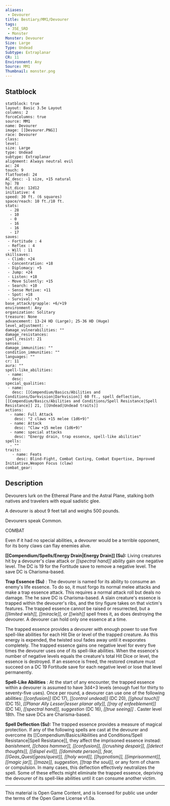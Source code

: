 ```yaml
---
aliases:
 - Devourer
title: Bestiary/MM1/Devourer
tags: 
 - 35E_SRD
 - Monster
Monster: Devourer
Size: Large
Type: Undead
Subtype: Extraplanar
CR: 11
Environnent: Any
Source: MM1
Thumbnail: monster.png
---
```


## Statblock

```statblock
statblock: true
layout: Basic 3.5e Layout
columns: 2
forceColumns: true
source: MM1 
name: Devourer
image: [[Devourer.PNG]]
race: Devourer
class: 
level: 
size: Large
type: Undead
subtype: Extraplanar
alignment: Always neutral evil
ac: 24
touch: 9
flatfooted: 24
AC_desc: -1 size, +15 natural
hp: 78
hit_dice: 12d12
initiative: 4
speed: 30 ft. (6 squares)
space/reach: 10 ft./10 ft.
stats:
  - 28
  - 10
  - 0
  - 16
  - 16
  - 17
saves:
 - Fortitude : 4
 - Reflex : 4
 - Will : 11
skillsaves:
 - Climb: +24
 - Concentration: +18
 - Diplomacy: +5
 - Jump: +24
 - Listen: +18
 - Move Silently: +15
 - Search: +10
 - Sense Motive: +11
 - Spot: +18
 - Survival: +3
base_attack/grapple: +6/+19
environment: Any
organization: Solitary
treasure: None
advancement: 13-24 HD (Large); 25-36 HD (Huge)
level_adjustment: -
damage_vulnerabilities: ""
damage_resistances: 
spell_resist: 21
senses: 
damage_immunities: ""
condition_immunities: ""
languages: ""
cr: 11
aura: ""
spell-like_abilities:
 - name: 
   desc: 
special_qualities:
 - name:
   desc: [[Compendium/Basics/Abilities and Conditions/Darkvision|Darkvision]] 60 ft., spell deflection, [[Compendium/Basics/Abilities and Conditions/Spell Resistance|Spell Resistance]] 21, [[Undead|Undead traits]]
actions:
  - name: Full Attack
    desc: "2 claws +15 melee (1d6+9)"
  - name: Attack
    desc: "Claw +15 melee (1d6+9)"
  - name: special attacks
    desc: "Energy drain, trap essence, spell-like abilities"
spells:
  - ""
traits:
   - name: Feats
     desc: Blind-Fight, Combat Casting, Combat Expertise, Improved Initiative,Weapon Focus (claw)
combat_gear:  
```

## Description



Devourers lurk on the Ethereal Plane and the Astral Plane, stalking both natives and travelers with equal sadistic glee.

A devourer is about 9 feet tall and weighs 500 pounds.

Devourers speak Common.

COMBAT

Even if it had no special abilities, a devourer would be a terrible opponent, for its bony claws can flay enemies alive.


**[[Compendium/Spells/Energy Drain|Energy Drain]] (Su):** Living creatures hit by a devourer's claw attack or *[[spectral hand]]* ability gain one negative level. The DC is 19 for the Fortitude save to remove a negative level. The save DC is Charisma-based.


**Trap Essence (Su)** : The devourer is named for its ability to consume an enemy's life essence. To do so, it must forgo its normal melee attacks and make a trap essence attack. This requires a normal attack roll but deals no damage. The he save DC is Charisma-based. A slain creature's essence is trapped within the devourer's ribs, and the tiny figure takes on that victim's features. The trapped essence cannot be raised or resurrected, but a *[[limited wish]], [[miracle]],* or *[[wish]]* spell frees it, as does destroying the devourer. A devourer can hold only one essence at a time.

The trapped essence provides a devourer with enough power to use five spell-like abilities for each Hit Die or level of the trapped creature. As this energy is expended, the twisted soul fades away until it evaporates completely. The trapped essence gains one negative level for every five times the devourer uses one of its spell-like abilities. When the essence's number of negative levels equals the creature's total Hit Dice or level, the essence is destroyed. If an essence is freed, the restored creature must succeed on a DC 19 Fortitude save for each negative level or lose that level permanently.


**Spell-Like Abilities** : At the start of any encounter, the trapped essence within a devourer is assumed to have 3d4+3 levels (enough fuel for thirty to seventy-five uses). Once per round, a devourer can use one of the following abilities: *[[confusion]]* (DC 17), *[[control undead]]* (DC 20), *[[ghoul touch]]* (DC 15), *[[Planar Ally Lesser|lesser planar ally]], [[ray of enfeeblement]]* (DC 14), *[[spectral hand]], suggestion* (DC 16), *[[true seeing]]* . Caster level 18th. The save DCs are Charisma-based.


**Spell Deflection (Su):** The trapped essence provides a measure of magical protection. If any of the following spells are cast at the devourer and overcome its [[Compendium/Basics/Abilities and Conditions/Spell Resistance|Spell Resistance]], they affect the imprisoned essence instead: *banishment, [[chaos hammer]], [[confusion]], [[crushing despair]], [[detect thoughts]], [[dispel evil]], [[dominate person]], fear, [[Geas_Quest|geas/quest]], [[holy word]], [[hypnotism]], [[imprisonment]], [[magic jar]], [[maze]], suggestion, [[trap the soul]],* or any form of charm or compulsion. In many cases, this deflection effectively neutralizes the spell. Some of these effects might eliminate the trapped essence, depriving the devourer of its spell-like abilities until it can consume another victim.

---

This material is Open Game Content, and is licensed for public use under the terms of the Open Game License v1.0a.
